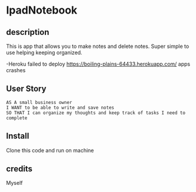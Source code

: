 # IpadNotebook

## description 
This is app that allows you to make notes and delete notes. Super simple to use helping keeping organized. 


-Heroku failed to deploy https://boiling-plains-64433.herokuapp.com/ apps crashes
## User Story

```
AS A small business owner
I WANT to be able to write and save notes
SO THAT I can organize my thoughts and keep track of tasks I need to complete
```

## Install 
Clone this code and run on machine

## credits
Myself



